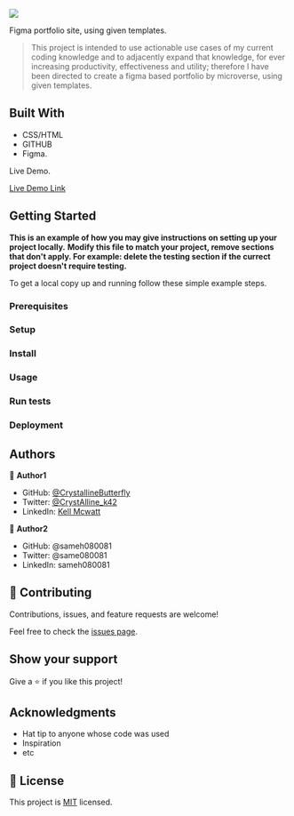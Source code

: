 ![](https://img.shields.io/badge/Microverse-blueviolet)

Figma portfolio site, using given templates.

> This project is intended to use actionable use cases of my current coding knowledge and to adjacently expand that knowledge, for ever increasing productivity, effectiveness and utility; therefore I have been directed to create a figma based portfolio by microverse, using given templates.

## Built With

- CSS/HTML
- GITHUB
- Figma.

Live Demo.

[Live Demo Link](https://crystallinebutterfly.github.io/CrystallineButterfly.porfolio/)

## Getting Started

**This is an example of how you may give instructions on setting up your project locally.**
**Modify this file to match your project, remove sections that don't apply. For example: delete the testing section if the currect project doesn't require testing.**

To get a local copy up and running follow these simple example steps.

### Prerequisites

### Setup

### Install

### Usage

### Run tests

### Deployment

## Authors

👤 **Author1**

- GitHub: [@CrystallineButterfly](https://github.com/CrystallineButterfly)
- Twitter: [@CrystAlline_k42](https://twitter.com/CrystAlline_K42)
- LinkedIn: [Kell Mcwatt](https://www.linkedin.com/in/kell-mcwatt-6357ab234/)

👤 **Author2**

- GitHub: @sameh080081
- Twitter: @same080081
- LinkedIn: sameh080081

## 🤝 Contributing

Contributions, issues, and feature requests are welcome!

Feel free to check the [issues page](../../issues/).

## Show your support

Give a ⭐️ if you like this project!

## Acknowledgments

- Hat tip to anyone whose code was used
- Inspiration
- etc

## 📝 License

This project is [MIT](./MIT.md) licensed.
